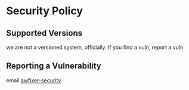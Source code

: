 [awfixer-security]: mailto:security-disclosures@awfixer.com

# Security Policy

## Supported Versions

we are not a versioned system, officially. If you find a vuln, report a vuln

## Reporting a Vulnerability

email [awfixer-security]
